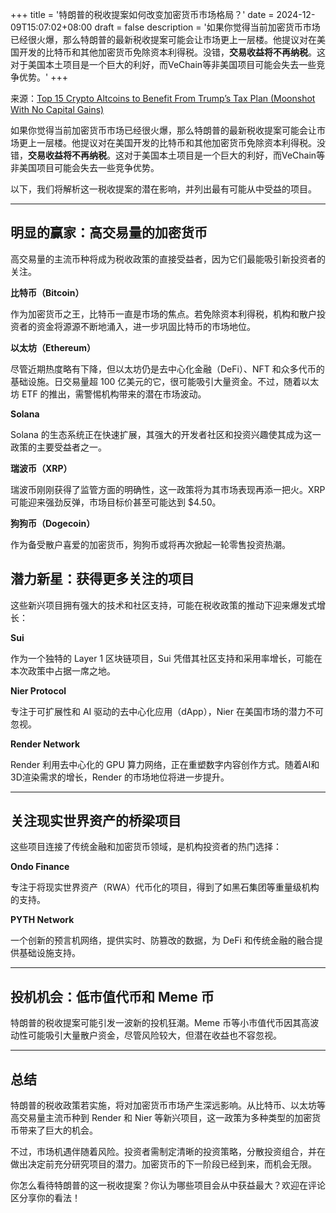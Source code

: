 +++
title = '特朗普的税收提案如何改变加密货币市场格局？'
date = 2024-12-09T15:07:02+08:00
draft = false
description = '如果你觉得当前加密货币市场已经很火爆，那么特朗普的最新税收提案可能会让市场更上一层楼。他提议对在美国开发的比特币和其他加密货币免除资本利得税。没错，**交易收益将不再纳税**。这对于美国本土项目是一个巨大的利好，而VeChain等非美国项目可能会失去一些竞争优势。'
+++

来源：[Top 15 Crypto Altcoins to Benefit From Trump’s Tax Plan (Moonshot With No Capital Gains)](https://www.youtube.com/watch?v=iQdqX07clb4)

如果你觉得当前加密货币市场已经很火爆，那么特朗普的最新税收提案可能会让市场更上一层楼。他提议对在美国开发的比特币和其他加密货币免除资本利得税。没错，**交易收益将不再纳税**。这对于美国本土项目是一个巨大的利好，而VeChain等非美国项目可能会失去一些竞争优势。

以下，我们将解析这一税收提案的潜在影响，并列出最有可能从中受益的项目。

---

## **明显的赢家：高交易量的加密货币**

高交易量的主流币种将成为税收政策的直接受益者，因为它们最能吸引新投资者的关注。

**比特币（Bitcoin）**  

作为加密货币之王，比特币一直是市场的焦点。若免除资本利得税，机构和散户投资者的资金将源源不断地涌入，进一步巩固比特币的市场地位。

**以太坊（Ethereum）**  

尽管近期热度略有下降，但以太坊仍是去中心化金融（DeFi）、NFT 和众多代币的基础设施。日交易量超 100 亿美元的它，很可能吸引大量资金。不过，随着以太坊 ETF 的推出，需警惕机构带来的潜在市场波动。

**Solana**  

Solana 的生态系统正在快速扩展，其强大的开发者社区和投资兴趣使其成为这一政策的主要受益者之一。

**瑞波币（XRP）**  

瑞波币刚刚获得了监管方面的明确性，这一政策将为其市场表现再添一把火。XRP 可能迎来强劲反弹，市场目标价甚至可能达到 $4.50。

**狗狗币（Dogecoin）**  

作为备受散户喜爱的加密货币，狗狗币或将再次掀起一轮零售投资热潮。

## **潜力新星：获得更多关注的项目**

这些新兴项目拥有强大的技术和社区支持，可能在税收政策的推动下迎来爆发式增长：

**Sui**  

作为一个独特的 Layer 1 区块链项目，Sui 凭借其社区支持和采用率增长，可能在本次政策中占据一席之地。

**Nier Protocol**  

专注于可扩展性和 AI 驱动的去中心化应用（dApp），Nier 在美国市场的潜力不可忽视。

**Render Network**  

Render 利用去中心化的 GPU 算力网络，正在重塑数字内容创作方式。随着AI和3D渲染需求的增长，Render 的市场地位将进一步提升。

---

## **关注现实世界资产的桥梁项目**

这些项目连接了传统金融和加密货币领域，是机构投资者的热门选择：

**Ondo Finance**  

专注于将现实世界资产（RWA）代币化的项目，得到了如黑石集团等重量级机构的支持。

**PYTH Network**  

一个创新的预言机网络，提供实时、防篡改的数据，为 DeFi 和传统金融的融合提供基础设施支持。

---

## **投机机会：低市值代币和 Meme 币**

特朗普的税收提案可能引发一波新的投机狂潮。Meme 币等小市值代币因其高波动性可能吸引大量散户资金，尽管风险较大，但潜在收益也不容忽视。

---

## **总结**

特朗普的税收政策若实施，将对加密货币市场产生深远影响。从比特币、以太坊等高交易量主流币种到 Render 和 Nier 等新兴项目，这一政策为多种类型的加密货币带来了巨大的机会。

不过，市场机遇伴随着风险。投资者需制定清晰的投资策略，分散投资组合，并在做出决定前充分研究项目的潜力。加密货币的下一阶段已经到来，而机会无限。

你怎么看待特朗普的这一税收提案？你认为哪些项目会从中获益最大？欢迎在评论区分享你的看法！
